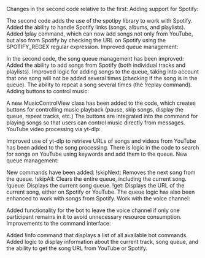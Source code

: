 Changes in the second code relative to the first:
Adding support for Spotify:

The second code adds the use of the spotipy library to work with Spotify.
Added the ability to handle Spotify links (songs, albums, and playlists).
Added !play command, which can now add songs not only from YouTube, but also from Spotify by checking the URL on Spotify using the SPOTIFY_REGEX regular expression.
Improved queue management:

In the second code, the song queue management has been improved:
Added the ability to add songs from Spotify (both individual tracks and playlists).
Improved logic for adding songs to the queue, taking into account that one song will not be added several times (checking if the song is in the queue).
The ability to repeat a song several times (the !replay command).
Adding buttons to control music:

A new MusicControlView class has been added to the code, which creates buttons for controlling music playback (pause, skip songs, display the queue, repeat tracks, etc.)
The buttons are integrated into the command for playing songs so that users can control music directly from messages.
YouTube video processing via yt-dlp:

Improved use of yt-dlp to retrieve URLs of songs and videos from YouTube has been added to the song processing.
There is logic in the code to search for songs on YouTube using keywords and add them to the queue.
New queue management:

New commands have been added:
!skipNext: Removes the next song from the queue.
!skipAll: Clears the entire queue, including the current song.
!queue: Displays the current song queue.
!get: Displays the URL of the current song, either on Spotify or YouTube.
The queue logic has also been enhanced to work with songs from Spotify.
Work with the voice channel:

Added functionality for the bot to leave the voice channel if only one participant remains in it to avoid unnecessary resource consumption.
Improvements to the command interface:

Added !info command that displays a list of all available bot commands.
Added logic to display information about the current track, song queue, and the ability to get the song URL from YouTube or Spotify.